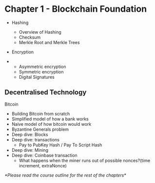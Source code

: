 # Chapter 1 - Blockchain Foundation

* Hashing

  * Overview of Hashing
  * Checksum
  * Merkle Root and Merkle Trees

* Encryption

* * Asymmetric encryption
  * Symmetric encryption
  * Digital Signatures

## Decentralised Technology

Bitcoin

* Building Bitcoin from scratch
* Simplified model of how a bank works
* Naive model of how bitcoin would work
* Byzantine Generals problem
* Deep dive: Blocks
* Deep dive: transactions
  * Pay to PubKey Hash / Pay To Script Hash
* Deep dive: Mining
* Deep dive: Coinbase transaction
  * What happens when the miner runs out of possible nonces?\(time increment, extraNonce\)

_\*Please read the course outline for the rest of the chapters\*_





